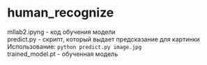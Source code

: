 # human_recognize
mllab2.ipyng - код обучения модели  
predict.py - скрипт, который выдает предсказание для картинки  
Использование: <code>python predict.py image.jpg</code>  
trained_model.pt - обученная модель  
